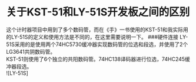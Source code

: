 关于KST-51和LY-51S开发板之间的区别
==================
这个计时器项目中用到了多个数码管，而在《手》一书使用的KST-51和我实际用的LY-51S的定义和使用方法是不同的，在这里需要说明一下。
###硬件连接
LY-51S采用的是使用两个74HC5730缓冲器实现数码管的位选和段选，并使用了2个LG3641共阴数码管。   
KST-51则使用了6个独立的共阳数码管。74HC138译码器进行位选，74HC245缓冲器段选。   
![LY-51S]
